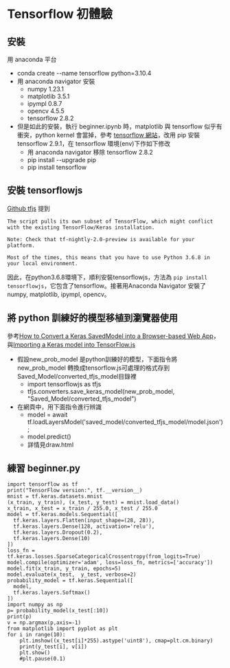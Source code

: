# Tensorflow 初體驗
## 安裝
用 anaconda 平台
* conda create --name tensorflow python=3.10.4
* 用 anaconda navigator 安裝
  * numpy 1.23.1
  * matplotlib 3.5.1
  * ipympl 0.8.7
  * opencv 4.5.5
  * tensorflow 2.8.2
* 但是如此的安裝，執行 beginner.ipynb 時，matplotlib 與 tensorflow 似乎有衝突，python  kernel 會當掉，參考 [tensorflow 網站](https://www.tensorflow.org/install)，改用 pip 安裝 tensorflow 2.9.1，在 tensorflow 環境(env)下作如下修改
  * 用 anaconda navigator 移除 tensorflow 2.8.2
  * pip install --upgrade pip
  * pip install tensorflow
## 安裝 tensorflowjs
[Github tfjs](https://github.com/tensorflow/tfjs/tree/master/tfjs-converter#regular-conversion-script-tensorflowjsconverter) 提到
```
The script pulls its own subset of TensorFlow, which might conflict with the existing TensorFlow/Keras installation.

Note: Check that tf-nightly-2.0-preview is available for your platform.

Most of the times, this means that you have to use Python 3.6.8 in your local environment.
```
因此，在python3.6.8環境下，順利安裝tensorflowjs，方法為 `pip install tensorflowjs`，它包含了tensorflow。接著用Anaconda Navigator 安裝了 numpy, matplotlib, ipympl, opencv。


## 將 python 訓練好的模型移植到瀏覽器使用
參考[How to Convert a Keras SavedModel into a Browser-based Web App](https://www.freecodecamp.org/news/convert-keras-savedmodel-into-browser-based-webapp/)，與[Importing a Keras model into TensorFlow.js](https://www.tensorflow.org/js/tutorials/conversion/import_keras)
* 假設new_prob_model 是python訓練好的模型，下面指令將new_prob_model 轉換成tensorflow.js可處理的格式存到Saved_Model/converted_tfjs_model目錄裡
  * import tensorflowjs as tfjs
  * tfjs.converters.save_keras_model(new_prob_model, "Saved_Model/converted_tfjs_model")
* 在網頁中，用下面指令進行辨識
  * model = await tf.loadLayersModel('saved_model/converted_tfjs_model/model.json');
  * model.predict()
  * 詳情見draw.html
## 練習 beginner.py
```
import tensorflow as tf
print("TensorFlow version:", tf.__version__)
mnist = tf.keras.datasets.mnist
(x_train, y_train), (x_test, y_test) = mnist.load_data()
x_train, x_test = x_train / 255.0, x_test / 255.0
model = tf.keras.models.Sequential([
  tf.keras.layers.Flatten(input_shape=(28, 28)),
  tf.keras.layers.Dense(128, activation='relu'),
  tf.keras.layers.Dropout(0.2),
  tf.keras.layers.Dense(10)
])
loss_fn = tf.keras.losses.SparseCategoricalCrossentropy(from_logits=True)
model.compile(optimizer='adam', loss=loss_fn, metrics=['accuracy'])
model.fit(x_train, y_train, epochs=5)
model.evaluate(x_test,  y_test, verbose=2)
probability_model = tf.keras.Sequential([
  model,
  tf.keras.layers.Softmax()
])
import numpy as np
p= probability_model(x_test[:10])
print(p)
v = np.argmax(p,axis=-1)
from matplotlib import pyplot as plt
for i in range(10):
    plt.imshow((x_test[i]*255).astype('uint8'), cmap=plt.cm.binary)
    print(y_test[i], v[i])
    plt.show()
    #plt.pause(0.1)
```
